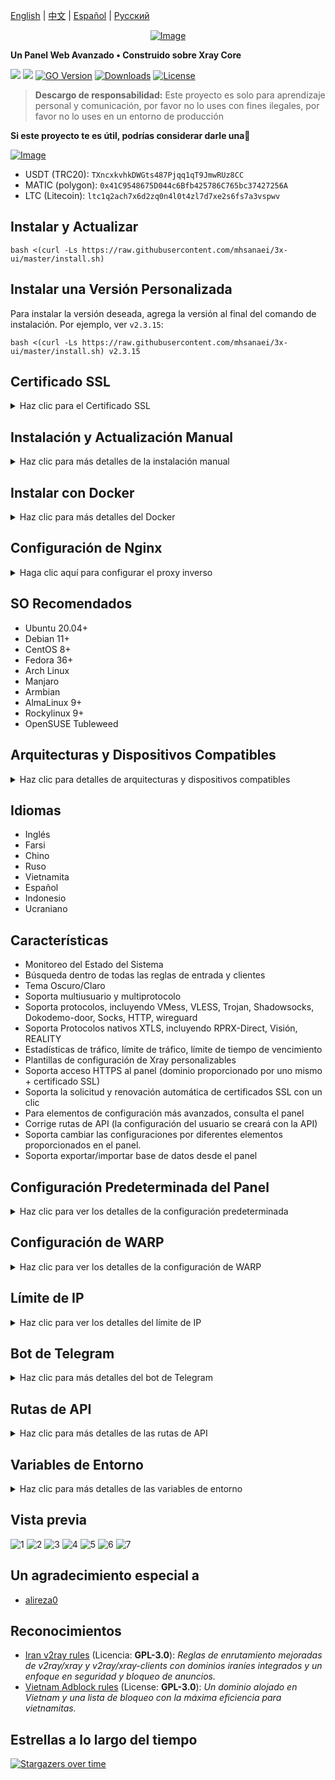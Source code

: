 [English](/README.md) | [中文](/README.zh_CN.md) | [Español](/README.es_ES.md) | [Русский](/README.ru_RU.md)

<p align="center"><a href="#"><img src="./media/3X-UI.png" alt="Image"></a></p>

**Un Panel Web Avanzado • Construido sobre Xray Core**

[![](https://img.shields.io/github/v/release/mhsanaei/3x-ui.svg)](https://github.com/fn3x/3x-ui-custom-tgbot/releases)
[![](https://img.shields.io/github/actions/workflow/status/mhsanaei/3x-ui/release.yml.svg)](#)
[![GO Version](https://img.shields.io/github/go-mod/go-version/mhsanaei/3x-ui.svg)](#)
[![Downloads](https://img.shields.io/github/downloads/mhsanaei/3x-ui/total.svg)](#)
[![License](https://img.shields.io/badge/license-GPL%20V3-blue.svg?longCache=true)](https://www.gnu.org/licenses/gpl-3.0.en.html)

> **Descargo de responsabilidad:** Este proyecto es solo para aprendizaje personal y comunicación, por favor no lo uses con fines ilegales, por favor no lo uses en un entorno de producción

**Si este proyecto te es útil, podrías considerar darle una**:star2:

<p align="left">
  <a href="https://buymeacoffee.com/mhsanaei" target="_blank">
    <img src="./media/buymeacoffe.png" alt="Image">
  </a>
</p>

- USDT (TRC20): `TXncxkvhkDWGts487Pjqq1qT9JmwRUz8CC`
- MATIC (polygon): `0x41C9548675D044c6Bfb425786C765bc37427256A`
- LTC (Litecoin): `ltc1q2ach7x6d2zq0n4l0t4zl7d7xe2s6fs7a3vspwv`

## Instalar y Actualizar

```
bash <(curl -Ls https://raw.githubusercontent.com/mhsanaei/3x-ui/master/install.sh)
```

## Instalar una Versión Personalizada

Para instalar la versión deseada, agrega la versión al final del comando de instalación. Por ejemplo, ver `v2.3.15`:

```
bash <(curl -Ls https://raw.githubusercontent.com/mhsanaei/3x-ui/master/install.sh) v2.3.15
```

## Certificado SSL

<details>
  <summary>Haz clic para el Certificado SSL</summary>

### Cloudflare

El script de gestión tiene una aplicación de certificado SSL incorporada para Cloudflare. Para usar este script para colocar un certificado, necesitas lo siguiente:

- Correo electrónico registrado en Cloudflare
- Clave Global de API de Cloudflare
- El nombre de dominio se ha resuelto en el servidor actual a través de Cloudflare

**1:** Ejecuta el comando`x-ui`en la terminal, luego elige `Certificado SSL de Cloudflare`.


### Certbot
```
apt-get install certbot -y
certbot certonly --standalone --agree-tos --register-unsafely-without-email -d yourdomain.com
certbot renew --dry-run
```

***Consejo:*** *Certbot también está integrado en el script de gestión. Puedes ejecutar el comando `x-ui` , luego elegir `Gestión de Certificados SSL`.*

</details>

## Instalación y Actualización Manual

<details>
  <summary>Haz clic para más detalles de la instalación manual</summary>

#### Uso

1. Para descargar la última versión del paquete comprimido directamente en tu servidor, ejecuta el siguiente comando:

```sh
ARCH=$(uname -m)
case "${ARCH}" in
  x86_64 | x64 | amd64) XUI_ARCH="amd64" ;;
  i*86 | x86) XUI_ARCH="386" ;;
  armv8* | armv8 | arm64 | aarch64) XUI_ARCH="arm64" ;;
  armv7* | armv7) XUI_ARCH="armv7" ;;
  armv6* | armv6) XUI_ARCH="armv6" ;;
  armv5* | armv5) XUI_ARCH="armv5" ;;
  *) XUI_ARCH="amd64" ;;
esac


wget https://github.com/fn3x/3x-ui-custom-tgbot/releases/latest/download/x-ui-linux-${XUI_ARCH}.tar.gz
```

2. Una vez que se haya descargado el paquete comprimido, ejecuta los siguientes comandos para instalar o actualizar x-ui:

```sh
ARCH=$(uname -m)
case "${ARCH}" in
  x86_64 | x64 | amd64) XUI_ARCH="amd64" ;;
  i*86 | x86) XUI_ARCH="386" ;;
  armv8* | armv8 | arm64 | aarch64) XUI_ARCH="arm64" ;;
  armv7* | armv7) XUI_ARCH="armv7" ;;
  armv6* | armv6) XUI_ARCH="armv6" ;;
  armv5* | armv5) XUI_ARCH="armv5" ;;
  *) XUI_ARCH="amd64" ;;
esac

cd /root/
rm -rf x-ui/ /usr/local/x-ui/ /usr/bin/x-ui
tar zxvf x-ui-linux-${XUI_ARCH}.tar.gz
chmod +x x-ui/x-ui x-ui/bin/xray-linux-* x-ui/x-ui.sh
cp x-ui/x-ui.sh /usr/bin/x-ui
cp -f x-ui/x-ui.service /etc/systemd/system/
mv x-ui/ /usr/local/
systemctl daemon-reload
systemctl enable x-ui
systemctl restart x-ui
```

</details>

## Instalar con Docker

<details>
  <summary>Haz clic para más detalles del Docker</summary>

#### Uso

1. Instala Docker:

   ```sh
   bash <(curl -sSL https://get.docker.com)
   ```

2. Clona el Repositorio del Proyecto:

   ```sh
   git clone https://github.com/fn3x/3x-ui-custom-tgbot.git
   cd 3x-ui
   ```

3. Inicia el Servicio

   ```sh
   docker compose up -d
   ```

   O tambien

   ```sh
   docker run -itd \
      -e XRAY_VMESS_AEAD_FORCED=false \
      -v $PWD/db/:/etc/x-ui/ \
      -v $PWD/cert/:/root/cert/ \
      --network=host \
      --restart=unless-stopped \
      --name 3x-ui \
      ghcr.io/mhsanaei/3x-ui:latest
   ```

actualizar a la última versión

   ```sh
    cd 3x-ui
    docker compose down
    docker compose pull 3x-ui
    docker compose up -d
   ```

eliminar 3x-ui de docker

   ```sh
    docker stop 3x-ui
    docker rm 3x-ui
    cd --
    rm -r 3x-ui
   ```

</details>

## Configuración de Nginx
<details>
  <summary>Haga clic aquí para configurar el proxy inverso</summary>

#### Proxy inverso Nginx
```nginx
location / {
    proxy_set_header X-Forwarded-For $proxy_add_x_forwarded_for;
    proxy_set_header X-Forwarded-Proto $scheme;
    proxy_set_header Host $http_host;
    proxy_set_header X-Real-IP $remote_addr;
    proxy_set_header Range $http_range;
    proxy_set_header If-Range $http_if_range; 
    proxy_redirect off;
    proxy_pass http://127.0.0.1:2053;
}
```

#### Nginx sub-path
- EAsegúrese de que la "Ruta Raíz de la URL del Panel" en la configuración del panel `/sub` es la misma.
- El `url` en la configuración del panel debe terminar con `/`.   

```nginx
location /sub {
    proxy_set_header X-Forwarded-For $proxy_add_x_forwarded_for;
    proxy_set_header X-Forwarded-Proto $scheme;
    proxy_set_header Host $http_host;
    proxy_set_header X-Real-IP $remote_addr;
    proxy_set_header Range $http_range;
    proxy_set_header If-Range $http_if_range; 
    proxy_redirect off;
    proxy_pass http://127.0.0.1:2053;
}
```
</details>

## SO Recomendados

- Ubuntu 20.04+
- Debian 11+
- CentOS 8+
- Fedora 36+
- Arch Linux
- Manjaro
- Armbian
- AlmaLinux 9+
- Rockylinux 9+
- OpenSUSE Tubleweed

## Arquitecturas y Dispositivos Compatibles

<details>
  <summary>Haz clic para detalles de arquitecturas y dispositivos compatibles</summary>

Nuestra plataforma ofrece compatibilidad con una amplia gama de arquitecturas y dispositivos, garantizando flexibilidad en diversos entornos informáticos. A continuación se presentan las principales arquitecturas que admitimos:

- **amd64**: Esta arquitectura predominante es la estándar para computadoras personales y servidores, y admite la mayoría de los sistemas operativos modernos sin problemas.

- **x86 / i386**: Ampliamente adoptada en computadoras de escritorio y portátiles, esta arquitectura cuenta con un amplio soporte de numerosos sistemas operativos y aplicaciones, incluidos, entre otros, Windows, macOS y sistemas Linux.

- **armv8 / arm64 / aarch64**: Diseñada para dispositivos móviles y embebidos contemporáneos, como teléfonos inteligentes y tabletas, esta arquitectura está ejemplificada por dispositivos como Raspberry Pi 4, Raspberry Pi 3, Raspberry Pi Zero 2/Zero 2 W, Orange Pi 3 LTS, entre otros.

- **armv7 / arm / arm32**: Sirve como arquitectura para dispositivos móviles y embebidos más antiguos, y sigue siendo ampliamente utilizada en dispositivos como Orange Pi Zero LTS, Orange Pi PC Plus, Raspberry Pi 2, entre otros.

- **armv6 / arm / arm32**: Orientada a dispositivos embebidos muy antiguos, esta arquitectura, aunque menos común, todavía se utiliza. Dispositivos como Raspberry Pi 1, Raspberry Pi Zero/Zero W, dependen de esta arquitectura.

- **armv5 / arm / arm32**: Una arquitectura más antigua asociada principalmente con sistemas embebidos tempranos, es menos común hoy en día pero aún puede encontrarse en dispositivos heredados como versiones antiguas de Raspberry Pi y algunos teléfonos inteligentes más antiguos.
</details>

## Idiomas

- Inglés
- Farsi
- Chino
- Ruso
- Vietnamita
- Español
- Indonesio
- Ucraniano


## Características

- Monitoreo del Estado del Sistema
- Búsqueda dentro de todas las reglas de entrada y clientes
- Tema Oscuro/Claro
- Soporta multiusuario y multiprotocolo
- Soporta protocolos, incluyendo VMess, VLESS, Trojan, Shadowsocks, Dokodemo-door, Socks, HTTP, wireguard
- Soporta Protocolos nativos XTLS, incluyendo RPRX-Direct, Visión, REALITY
- Estadísticas de tráfico, límite de tráfico, límite de tiempo de vencimiento
- Plantillas de configuración de Xray personalizables
- Soporta acceso HTTPS al panel (dominio proporcionado por uno mismo + certificado SSL)
- Soporta la solicitud y renovación automática de certificados SSL con un clic
- Para elementos de configuración más avanzados, consulta el panel
- Corrige rutas de API (la configuración del usuario se creará con la API)
- Soporta cambiar las configuraciones por diferentes elementos proporcionados en el panel.
- Soporta exportar/importar base de datos desde el panel


## Configuración Predeterminada del Panel

<details>
  <summary>Haz clic para ver los detalles de la configuración predeterminada</summary>

### Nombre de Usuario & Contraseña & Ruta Base Web:

  Estos se generarán aleatoriamente si no los modificas.

  - **Puerto:** el puerto predeterminado para el panel es `2053`

### Gestión de la Base de Datos:

  Puedes realizar copias de seguridad y restauraciones de la base de datos directamente desde el panel.

- **Ruta de la Base de Datos:**
  - `/etc/x-ui/x-ui.db`

### Ruta Base Web

1. **Restablecer la Ruta Base Web:**
   - Abre tu terminal.
   - Ejecuta el comando `x-ui`.
   - Selecciona la opción `Restablecer la Ruta Base Web`.

2. **Generar o Personalizar la Ruta:**
   - La ruta se generará aleatoriamente, o puedes ingresar una ruta personalizada.

3. **Ver Configuración Actual:**
   - Para ver tu configuración actual, utiliza el comando `x-ui settings` en el terminal o selecciona `Ver Configuración Actual` en `x-ui`.

### Recomendación de Seguridad:
- Para mayor seguridad, utiliza una palabra larga y aleatoria en la estructura de tu URL.

**Ejemplos:**
- `http://ip:port/*webbasepath*/panel`
- `http://domain:port/*webbasepath*/panel`

</details>

## Configuración de WARP

<details>
  <summary>Haz clic para ver los detalles de la configuración de WARP</summary>

#### Uso

**Para versiones `v2.1.0` y posteriores:**

WARP está integrado, no se requiere instalación adicional. Simplemente habilita la configuración necesaria en el panel.

</details>

## Límite de IP

<details>
  <summary>Haz clic para ver los detalles del límite de IP</summary>

#### Uso

**Nota:** El Límite de IP no funcionará correctamente cuando uses Túnel IP.

- **Para versiones hasta `v1.6.1`:**
  - El límite de IP está integrado en el panel.

**Para versiones `v1.7.0` y posteriores:**

Para habilitar la funcionalidad de límite de IP, necesitas instalar `fail2ban` y los archivos requeridos siguiendo estos pasos:

1. Ejecuta el comando `x-ui` en el terminal, luego elige `Gestión de Límite de IP`.
2. Verás las siguientes opciones:

   - **Cambiar la Duración del Bloqueo:** Ajustar la duración de los bloqueos.
   - **Desbloquear a Todos:** Levantar todos los bloqueos actuales.
   - **Revisar los Registros:** Revisar los registros.
   - **Estado de Fail2ban:** Verificar el estado de `fail2ban`.
   - **Reiniciar Fail2ban:** Reiniciar el servicio `fail2ban`.
   - **Desinstalar Fail2ban:** Desinstalar Fail2ban con la configuración.

3. Agrega una ruta para el registro de acceso en el panel configurando `Xray Configs/log/Access log` a `./access.log`, luego guarda y reinicia Xray.

- **Para versiones anteriores a `v2.1.3`:**
  - Necesitas configurar manualmente la ruta del registro de acceso en tu configuración de Xray:

    ```sh
    "log": {
      "access": "./access.log",
      "dnsLog": false,
      "loglevel": "warning"
    },
    ```

- **Para versiones `v2.1.3` y posteriores:**
  - Hay una opción para configurar `access.log` directamente desde el panel.

</details>

## Bot de Telegram

<details>
  <summary>Haz clic para más detalles del bot de Telegram</summary>

#### Uso

El panel web admite tráfico diario, inicio de sesión en el panel, copia de seguridad de la base de datos, estado del sistema, información del cliente y otras notificaciones y funciones a través del Bot de Telegram. Para usar el bot, debes establecer los parámetros relacionados con el bot en el panel, que incluyen:

- Token de Telegram
- ID de chat de administrador(es)
- Hora de Notificación (en sintaxis cron)
- Notificación de Fecha de Caducidad
- Notificación de Capacidad de Tráfico
- Copia de seguridad de la base de datos
- Notificación de Carga de CPU


**Sintaxis de referencia:**

- `30 \* \* \* \* \*` - Notifica a los 30s de cada punto
- `0 \*/10 \* \* \* \*` - Notifica en el primer segundo de cada 10 minutos
- `@hourly` - Notificación por hora
- `@daily` - Notificación diaria (00:00 de la mañana)
- `@weekly` - Notificación semanal
- `@every 8h` - Notifica cada 8 horas

### Funcionalidades del Bot de Telegram

- Reporte periódico
- Notificación de inicio de sesión
- Notificación de umbral de CPU
- Umbral de Notificación para Fecha de Caducidad y Tráfico para informar con anticipación
- Soporte para menú de reporte de cliente si el nombre de usuario de Telegram del cliente se agrega a las configuraciones de usuario
- Soporte para reporte de tráfico de Telegram buscado con UUID (VMESS/VLESS) o Contraseña (TROJAN) - anónimamente
- Bot basado en menú
- Buscar cliente por correo electrónico (solo administrador)
- Ver todas las Entradas
- Ver estado del servidor
- Ver clientes agotados
- Recibir copia de seguridad bajo demanda y en informes periódicos
- Bot multilingüe

### Configuración del Bot de Telegram

- Inicia [Botfather](https://t.me/BotFather) en tu cuenta de Telegram:
    ![Botfather](./media/botfather.png)

- Crea un nuevo bot usando el comando /newbot: Te hará 2 preguntas, Un nombre y un nombre de usuario para tu bot. Ten en cuenta que el nombre de usuario debe terminar con la palabra "bot".
    ![Create new bot](./media/newbot.png)

- Inicia el bot que acabas de crear. Puedes encontrar el enlace a tu bot aquí.
    ![token](./media/token.png)

- Ingresa a tu panel y configura los ajustes del bot de Telegram como se muestra a continuación:
![Panel Config](./media/panel-bot-config.png)

Ingresa el token de tu bot en el campo de entrada número 3.
Ingresa el ID de chat de usuario en el campo de entrada número 4. Las cuentas de Telegram con esta ID serán los administradores del bot. (Puedes ingresar más de uno, solo sepáralos con ,)

- ¿Cómo obtener el ID de chat de Telegram? Usa este [bot](https://t.me/useridinfobot), Inicia el bot y te dará el ID de chat del usuario de Telegram.
![User ID](./media/user-id.png)

</details>

## Rutas de API

<details>
  <summary>Haz clic para más detalles de las rutas de API</summary>

#### Uso

- `/login` con `POST` datos de usuario: `{username: '', password: ''}` para iniciar sesión
- `/panel/api/inbounds` base para las siguientes acciones:

| Método | Ruta                               | Acción                                                    |
| :----: | ---------------------------------- | --------------------------------------------------------- |
| `GET`  | `"/list"`                          | Obtener todas los Entradas                                |
| `GET`  | `"/get/:id"`                       | Obtener Entrada con inbound.id                            |
| `GET`  | `"/getClientTraffics/:email"`      | Obtener Tráficos del Cliente con email                    |
| `GET`  | `"/createbackup"`                  | El bot de Telegram envía copia de seguridad a los admins  |
| `POST` | `"/add"`                           | Agregar Entrada                                           |
| `POST` | `"/del/:id"`                       | Eliminar Entrada                                          |
| `POST` | `"/update/:id"`                    | Actualizar Entrada                                        |
| `POST` | `"/clientIps/:email"`              | Dirección IP del Cliente                                  |
| `POST` | `"/clearClientIps/:email"`         | Borrar Dirección IP del Cliente                           |
| `POST` | `"/addClient"`                     | Agregar Cliente a la Entrada                              |
| `POST` | `"/:id/delClient/:clientId"`       | Eliminar Cliente por clientId\*                           |
| `POST` | `"/updateClient/:clientId"`        | Actualizar Cliente por clientId\*                         |
| `POST` | `"/:id/resetClientTraffic/:email"` | Restablecer Tráfico del Cliente                           |
| `POST` | `"/resetAllTraffics"`              | Restablecer tráfico de todos las Entradas                 |
| `POST` | `"/resetAllClientTraffics/:id"`    | Restablecer tráfico de todos los clientes en una Entrada  |
| `POST` | `"/delDepletedClients/:id"`        | Eliminar clientes agotados de la entrada (-1: todos)      |
| `POST` | `"/onlines"`                       | Obtener usuarios en línea (lista de correos electrónicos) |

\*- El campo `clientId` debe llenarse por:

- `client.id` para VMESS y VLESS
- `client.password` para TROJAN
- `client.email` para Shadowsocks


- [Documentación de API](https://documenter.getpostman.com/view/16802678/2s9YkgD5jm)
- [<img src="https://run.pstmn.io/button.svg" alt="Run In Postman" style="width: 128px; height: 32px;">](https://app.getpostman.com/run-collection/16802678-1a4c9270-ac77-40ed-959a-7aa56dc4a415?action=collection%2Ffork&source=rip_markdown&collection-url=entityId%3D16802678-1a4c9270-ac77-40ed-959a-7aa56dc4a415%26entityType%3Dcollection%26workspaceId%3D2cd38c01-c851-4a15-a972-f181c23359d9)
</details>

## Variables de Entorno

<details>
  <summary>Haz clic para más detalles de las variables de entorno</summary>

#### Uso

| Variable       |                      Tipo                      | Predeterminado |
| -------------- | :--------------------------------------------: | :------------- |
| XUI_LOG_LEVEL  | `"debug"` \| `"info"` \| `"warn"` \| `"error"` | `"info"`       |
| XUI_DEBUG      |                   `boolean`                    | `false`        |
| XUI_BIN_FOLDER |                    `string`                    | `"bin"`        |
| XUI_DB_FOLDER  |                    `string`                    | `"/etc/x-ui"`  |
| XUI_LOG_FOLDER |                    `string`                    | `"/var/log"`   |

Ejemplo:

```sh
XUI_BIN_FOLDER="bin" XUI_DB_FOLDER="/etc/x-ui" go build main.go
```

</details>

## Vista previa

![1](./media/1.png)
![2](./media/2.png)
![3](./media/3.png)
![4](./media/4.png)
![5](./media/5.png)
![6](./media/6.png)
![7](./media/7.png)

## Un agradecimiento especial a

- [alireza0](https://github.com/alireza0/)

## Reconocimientos

- [Iran v2ray rules](https://github.com/chocolate4u/Iran-v2ray-rules) (Licencia: **GPL-3.0**): _Reglas de enrutamiento mejoradas de v2ray/xray y v2ray/xray-clients con dominios iraníes integrados y un enfoque en seguridad y bloqueo de anuncios._
- [Vietnam Adblock rules](https://github.com/vuong2023/vn-v2ray-rules) (License: **GPL-3.0**): _Un dominio alojado en Vietnam y una lista de bloqueo con la máxima eficiencia para vietnamitas._

## Estrellas a lo largo del tiempo

[![Stargazers over time](https://starchart.cc/fn3x/3x-ui-custom-tgbot.svg)](https://starchart.cc/fn3x/3x-ui-custom-tgbot)
